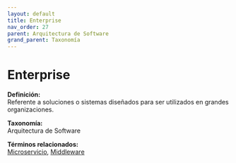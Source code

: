 ```yaml
---
layout: default
title: Enterprise
nav_order: 27
parent: Arquitectura de Software
grand_parent: Taxonomía
---
```


# Enterprise

**Definición:**  
Referente a soluciones o sistemas diseñados para ser utilizados en grandes organizaciones.

**Taxonomía:**  
Arquitectura de Software

**Términos relacionados:**  
[Microservicio](https://maleniski.github.io/diccionario-angl-tec-mx/docs/taxonomia/arquitectura-de-software/microservicio.html), [Middleware](https://maleniski.github.io/diccionario-angl-tec-mx/docs/taxonomia/arquitectura-de-software/middleware.html)
